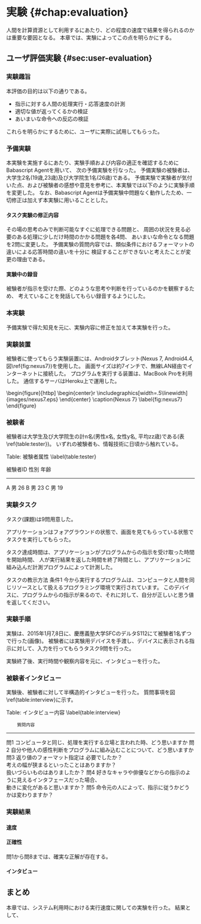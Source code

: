 # 実験 {#chap:evaluation}

人間を計算資源として利用するにあたり、どの程度の速度で結果を得られるのかは重要な要因となる。
本章では、実験によってこの点を明らかにする。


## ユーザ評価実験 {#sec:user-evaluation}

### 実験趣旨

本評価の目的は以下の通りである。

- 指示に対する人間の処理実行・応答速度の計測
- 適切な値が返ってくるかの検証
- あいまいな命令への反応の検証

これらを明らかにするために、ユーザに実際に試用してもらった。

### 予備実験

本実験を実施するにあたり、実験手順および内容の適正を確認するためにBabascript Agentを用いて、
次の予備実験を行なった。
予備実験の被験者は、大学生2名(19歳,23歳)及び大学院生1名(26歳)である。
予備実験で実験者が気付いた点、および被験者の感想や意見を参考に、本実験では以下のように実験手順を変更した。
なお、Babascript Agentは予備実験中問題なく動作したため、一切修正は加えず本実験に用いることとした。

#### タスク実験の修正内容

その場の思考のみで判断可能なすぐに処理できる問題と、
周囲の状況を見る必要のある処理に少しだけ時間のかかる問題を各4問、
あいまいな命令となる問題を2問に変更した。
予備実験の質問内容では、類似条件におけるフォーマットの違いによる応答時間の違いを十分に
検証することができないと考えたことが変更の理由である。

#### 実験中の録音

被験者が指示を受けた際、どのような思考や判断を行っているのかを観察するため、
考えていることを発話してもらい録音するようにした。

### 本実験

予備実験で得た知見を元に、実験内容に修正を加えて本実験を行った。

### 実験装置

被験者に使ってもらう実験装置には、Androidタブレット(Nexus 7, Android4.4, 図\ref{fig:nexus7})を使用した。
画面サイズは約7インチで、無線LAN経由でインターネットに接続した。
プログラムを実行する装置は、MacBook Proを利用した。
通信するサーバはHeroku上で運用した。

\begin{figure}[htbp]
  \begin{center}r
  \includegraphics[width=.5\linewidth]{images/nexus7.eps}
  \end{center}
  \caption{Nexus 7}
  \label{fig:nexus7}
\end{figure}

### 被験者

被験者は大学生及び大学院生の計n名(男性x名, 女性y名, 平均zz歳)である(表\ref{table:tester})。
いずれの被験者も、情報技術に日頃から触れている。

Table: 被験者属性 \label{table:tester}

被験者ID 性別 年齢
---     --- ---
A       男   26
B       男   23
C       男   19

### 実験タスク

タスク(課題)は9問用意した。

アプリケーションはフォアグラウンドの状態で、画面を見てもらっている状態でタスクを実行してもらった。

タスク達成時間は、アプリケーションがプログラムからの指示を受け取った時間を開始時間、
人が実行結果を返した時間を終了時間とし、アプリケーションに組み込んだ計測プログラムによって計測した。

タスクの教示方法
条件1 今から実行するプログラムは、コンピュータと人間を同じリソースとして扱えるプログラミング環境で実行されています。
このデバイスに、プログラムからの指示が来るので、それに対して、自分が正しいと思う値を返してください。


### 実験手順

実験は、2015年1月7,8日に、慶應義塾大学SFCのデルタS112にて被験者1名ずつで行った(画像)。
被験者には実験用デバイスを手渡し、デバイスに表示される指示に対して、入力を行ってもらうタスク9問を行った。

実験終了後、実行時間や観察内容を元に、インタビューを行った。

### 被験者インタビュー

実験後、被験者に対して半構造的インタビューを行った。
質問事項を図\ref{table:interview}に示す。

Table: インタビュー内容 \label{table:interview}

        質問内容
---- ------------------------------------------------------------------------
問1   コンピュータと同じ、処理を実行する立場と言われた時、どう思いますか
問2   自分や他人の感性判断をプログラムに組み込むことについて、どう思いますか
問3   返り値のフォーマット指定は 必要でしたか？ <br>
      考えの幅が狭まるといったことはありますか？ <br>
      扱いづらいものはありましたか？
問4   好きなキャラや俳優などからの指示のように見えるインタフェースだった場合、<br>
      動きに変化があると思いますか？
問5   命令元の人によって、指示に従うかどうかは変わりますか？

### 実験結果

#### 速度

#### 正確性

問1から問8までは、確実な正解が存在する。


#### インタビュー
<!--
## 性能評価実験

### 実験趣旨

\ref{sec:user-evaluation}節の実験によって、人間による処理の実行速度を計測した。
本節では、システムの通信部分における速度の計測を行う。
現在実装済みのSocket.IO AdapterとPushNotification Adapterの二種類の方法について、実験を行う。

### 実験装置

プログラムを実行する装置には、MacBook Proを用いた。
通信するサーバはHeroku上で運用する。

### 実験内容

### 実験結果

### 考察 -->

## まとめ

本章では、システム利用時における実行速度に関しての実験を行った。
結果として、
